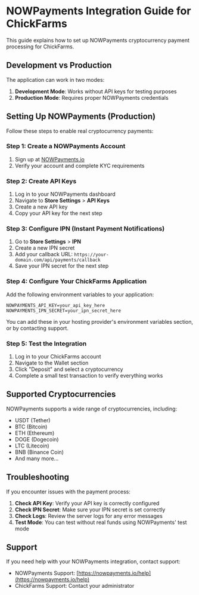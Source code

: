 # NOWPayments Integration Guide for ChickFarms

This guide explains how to set up NOWPayments cryptocurrency payment processing for ChickFarms.

## Development vs Production

The application can work in two modes:

1. **Development Mode**: Works without API keys for testing purposes
2. **Production Mode**: Requires proper NOWPayments credentials

## Setting Up NOWPayments (Production)

Follow these steps to enable real cryptocurrency payments:

### Step 1: Create a NOWPayments Account

1. Sign up at [NOWPayments.io](https://nowpayments.io)
2. Verify your account and complete KYC requirements

### Step 2: Create API Keys

1. Log in to your NOWPayments dashboard
2. Navigate to **Store Settings** > **API Keys**
3. Create a new API key
4. Copy your API key for the next step

### Step 3: Configure IPN (Instant Payment Notifications)

1. Go to **Store Settings** > **IPN**
2. Create a new IPN secret
3. Add your callback URL: `https://your-domain.com/api/payments/callback`
4. Save your IPN secret for the next step

### Step 4: Configure Your ChickFarms Application

Add the following environment variables to your application:

```
NOWPAYMENTS_API_KEY=your_api_key_here
NOWPAYMENTS_IPN_SECRET=your_ipn_secret_here
```

You can add these in your hosting provider's environment variables section, or by contacting support.

### Step 5: Test the Integration

1. Log in to your ChickFarms account
2. Navigate to the Wallet section
3. Click "Deposit" and select a cryptocurrency
4. Complete a small test transaction to verify everything works

## Supported Cryptocurrencies

NOWPayments supports a wide range of cryptocurrencies, including:

- USDT (Tether)
- BTC (Bitcoin)
- ETH (Ethereum)
- DOGE (Dogecoin)
- LTC (Litecoin)
- BNB (Binance Coin)
- And many more...

## Troubleshooting

If you encounter issues with the payment process:

1. **Check API Key**: Verify your API key is correctly configured
2. **Check IPN Secret**: Make sure your IPN secret is set correctly
3. **Check Logs**: Review the server logs for any error messages
4. **Test Mode**: You can test without real funds using NOWPayments' test mode

## Support

If you need help with your NOWPayments integration, contact support:

- NOWPayments Support: [https://nowpayments.io/help](https://nowpayments.io/help)
- ChickFarms Support: Contact your administrator